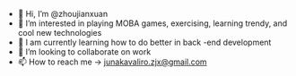 - 👋 Hi, I’m @zhoujianxuan
- 👀 I’m interested in playing MOBA games, exercising, learning trendy, and cool new technologies
- 🌱 I am currently learning how to do better in back -end development
- 💞️ I’m looking to collaborate on work
- 📫 How to reach me -> junakavaliro.zjx@gmail.com
<!---
zhoujianxuan/zhoujianxuan is a ✨ special ✨ repository because its `README.md` (this file) appears on your GitHub profile.
You can click the Preview link to take a look at your changes.
--->
